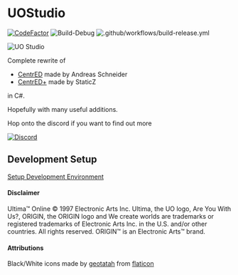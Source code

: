 # UOStudio
[![CodeFactor](https://www.codefactor.io/repository/github/deccer/uostudio/badge)](https://www.codefactor.io/repository/github/deccer/ncentred)
![Build-Debug](https://github.com/deccer/UOStudio/workflows/Build-Debug/badge.svg)
![.github/workflows/build-release.yml](https://github.com/deccer/UOStudio/workflows/.github/workflows/build-release.yml/badge.svg)

![UO Studio](https://github.com/deccer/UOStudio/blob/main/assets/client/splashscreen.png?raw=true)

Complete rewrite of
- [CentrED](https://redmine.aksdb.de/projects/centred/wiki/CentrED) made by Andreas Schneider
- [CentrED+](https://uo.wzk.cz/centred-plus/) made by StaticZ

 in C#.

Hopefully with many useful additions.

Hop onto the discord if you want to find out more

[![Discord](https://github.com/deccer/UOStudio/blob/main/assets/github/repo/discord-image.png?raw=true)](https://discord.gg/tYeZh3f)

## Development Setup

[Setup Development Environment](https://deccer.github.io/UOStudio/)

#### Disclaimer
Ultima™ Online © 1997 Electronic Arts Inc. Ultima, the UO logo, Are You With Us?, ORIGIN, the ORIGIN logo and We create worlds are trademarks or registered trademarks of Electronic Arts Inc. in the U.S. and/or other countries. All rights reserved. ORIGIN™ is an Electronic Arts™ brand.

#### Attributions
Black/White icons made by [geotatah](https://www.flaticon.com/authors/geotatah) from [flaticon](https://www.flaticon.com)
